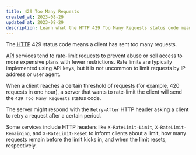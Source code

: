 ```yaml
---
title: 429 Too Many Requests
created_at: 2023-08-29
updated_at: 2023-08-29
description: Learn what the HTTP 429 Too Many Requests status code means and when servers might return it.
---
```


The <abbr title="Hypertext Transfer Protocol">HTTP</abbr> 429 status code means a client has sent too many requests.

<abbr title="Application Programming Interface">API</abbr> services tend to rate-limit requests to prevent abuse or sell access to more expensive plans with fewer restrictions. Rate limits are typically implemented using API keys, but it is not uncommon to limit requests by IP address or user agent.

When a client reaches a certain threshold of requests (for example, 420 requests in one hour), a server that wants to rate-limit the client will send the `429 Too Many Requests` status code.

The server might respond with the `Retry-After` HTTP header asking a client to retry a request after a certain period.

Some services include HTTP headers like `X-RateLimit-Limit`, `X-RateLimit-Remaining`, and `X-RateLimit-Reset` to inform clients about a limit, how many requests remain before the limit kicks in, and when the limit resets, respectively.
